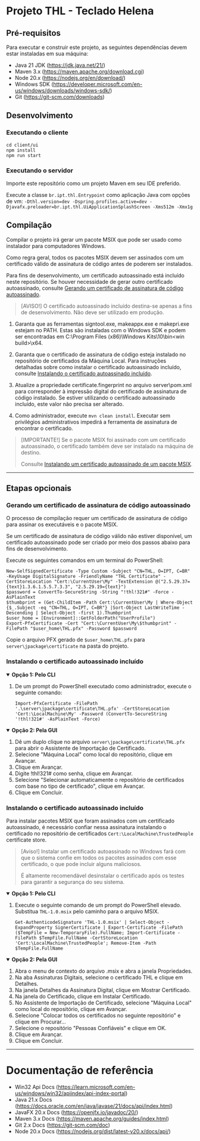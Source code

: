 # Projeto THL - Teclado Helena

## Pré-requisitos
Para executar e construir este projeto, as seguintes dependências devem estar instaladas em sua máquina:
* Java 21 JDK (https://jdk.java.net/21/)
* Maven 3.x (https://maven.apache.org/download.cgi)
* Node 20.x (https://nodejs.org/en/download/)
* Windows SDK (https://developer.microsoft.com/en-us/windows/downloads/windows-sdk/)
* Git (https://git-scm.com/downloads)

## Desenvolvimento
### Executando o cliente
```
cd client/ui
npm install
npm run start
```

### Executando o servidor
Importe este repositório como um projeto Maven em seu IDE preferido.

Execute a classe ```br.ipt.thl.Entrypoint``` como aplicação Java com opções de vm:
```-Dthl.version=dev -Dspring.profiles.active=dev -Djavafx.preloader=br.ipt.thl.UiApplicationSplashScreen -Xms512m -Xmx1g```

## Compilação
Compilar o projeto irá gerar um pacote MSIX que pode ser usado como instalador para computadores Windows.

Como regra geral, todos os pacotes MSIX devem ser assinados com um certificado válido de assinatura de código antes de poderem ser instalados.

Para fins de desenvolvimento, um certificado autoassinado está incluído neste repositório.
Se houver necessidade de gerar outro certificado autoassinado, consulte [Gerando um certificado de assinatura de código autoassinado](#Gerando-um-certificado-de-assinatura-de-código-autoassinado).

> [AVISO!]
> O certificado autoassinado incluído destina-se apenas a fins de desenvolvimento. Não deve ser utilizado em produção.

1. Garanta que as ferramentas signtool.exe, makeappx.exe e makepri.exe estejam no PATH.
Estas são instaladas com o Windows SDK e podem ser encontradas em C:\Program Files (x86)\Windows Kits\10\bin\<win build>\x64.

2. Garanta que o certificado de assinatura de código esteja instalado no repositório de certificados da Máquina Local.
Para instruções detalhadas sobre como instalar o certificado autoassinado incluído, consulte [Instalando o certificado autoassinado incluído](#Instalando-o-certificado-autoassinado-incluído). 

3. Atualize a propriedade certificate.fingerprint no arquivo server\pom.xml para corresponder à impressão digital do certificado de assinatura de código instalado.
Se estiver utilizando o certificado autoassinado incluído, este valor não precisa ser alterado.

4. Como administrador, execute ```mvn clean install```. Executar sem privilégios administrativos impedirá a ferramenta de assinatura de encontrar o certificado.

> [IMPORTANTE!]
> Se o pacote MSIX foi assinado com um certificado autoassinado, o certificado também deve ser instalado na máquina de destino.
>
> Consulte [Instalando um certificado autoassinado de um pacote MSIX](#Instalando-um-certificado-autoassinado-de-um-pacote-MSIX).

***

## Etapas opcionais

### Gerando um certificado de assinatura de código autoassinado

O processo de compilação requer um certificado de assinatura de código para assinar os executáveis e o pacote MSIX.

Se um certificado de assinatura de código válido não estiver disponível, um certificado autoassinado pode ser criado por meio dos passos abaixo para fins de desenvolvimento.

Execute os seguintes comandos em um terminal do PowerShell:

```
New-SelfSignedCertificate -Type Custom -Subject "CN=THL, O=IPT, C=BR" -KeyUsage DigitalSignature -FriendlyName "THL Certificate" -CertStoreLocation "Cert:\CurrentUser\My" -TextExtension @("2.5.29.37={text}1.3.6.1.5.5.7.3.3", "2.5.29.19={text}")
$password = ConvertTo-SecureString -String "!thl!321#" -Force -AsPlainText
$thumbprint = (Get-ChildItem -Path Cert:\CurrentUser\My | Where-Object {$_.Subject -eq "CN=THL, O=IPT, C=BR"} |Sort-Object LastWriteTime -Descending | Select-Object -first 1).Thumbprint
$user_home = [Environment]::GetFolderPath("UserProfile")
Export-PfxCertificate -Cert "Cert:\CurrentUser\My\$thumbprint" -FilePath "$user_home\THL.pfx" -Password $password
```

Copie o arquivo PFX gerado de `$user_home\THL.pfx` para  `server\jpackage\certificate` na pasta do projeto.

### Instalando o certificado autoassinado incluído

<details open>
<summary><b>Opção 1: Pelo CLI</b></summary>

1. De um prompt do PowerShell executado como administrador, execute o seguinte comando:
   ```
   Import-PfxCertificate -FilePath '.\server\jpackage\certificate\THL.pfx' -CertStoreLocation 'Cert:\LocalMachine\My' -Password (ConvertTo-SecureString '!thl!321#' -AsPlainText -Force)
   ```
</details>

<details open>
<summary><b>Opção 2: Pela GUI</b></summary>

1. Dê um duplo clique no arquivo `server\jpackage\certificate\THL.pfx` para abrir o Assistente de Importação de Certificado.
2. Selecione "Máquina Local" como local do repositório, clique em Avançar.
3. Clique em Avançar.
4. Digite !thl!321# como senha, clique em Avançar.
5. Selecione "Selecionar automaticamente o repositório de certificados com base no tipo de certificado", clique em Avançar.
6. Clique em Concluir.

</details>

### Instalando o certificado autoassinado incluído

Para instalar pacotes MSIX que foram assinados com um certificado autoassinado, é necessário confiar nessa assinatura instalando o certificado no repositório de certificados ```Cert:\LocalMachine\TrustedPeople``` certificate store.

> [Aviso!]
> Instalar um certificado autoassinado no Windows fará com que o sistema confie em todos os pacotes assinados com esse certificado, o que pode incluir alguns maliciosos.
> 
> É altamente recomendável desinstalar o certificado após os testes para garantir a segurança do seu sistema.

<details open>
<summary><b>Opção 1: Pelo CLI</b></summary>

1. Execute o seguinte comando de um prompt do PowerShell elevado. Substitua ```THL-1.0.msix``` pelo caminho para o arquivo MSIX.
   ```
   Get-AuthenticodeSignature 'THL-1.0.msix' | Select-Object -ExpandProperty SignerCertificate | Export-Certificate -FilePath ($TempFile = New-TemporaryFile).FullName; Import-Certificate -FilePath $TempFile.FullName -CertStoreLocation 'Cert:\LocalMachine\TrustedPeople'; Remove-Item -Path $TempFile.FullName
   ```
</details>

<details open>
<summary><b>Opção 2: Pela GUI</b></summary>

1. Abra o menu de contexto do arquivo .msix e abra a janela Propriedades.
2. Na aba Assinaturas Digitais, selecione o certificado THL e clique em Detalhes.
3. Na janela Detalhes da Assinatura Digital, clique em Mostrar Certificado.
4. Na janela do Certificado, clique em Instalar Certificado.
5. No Assistente de Importação de Certificado, selecione "Máquina Local" como local do repositório, clique em Avançar.
6. Selecione "Colocar todos os certificados no seguinte repositório" e clique em Procurar...
7. Selecione o repositório "Pessoas Confiáveis" e clique em OK.
8. Clique em Avançar.
9. Clique em Concluir.

</details>

***

# Documentação de referência

* Win32 Api Docs      (https://learn.microsoft.com/en-us/windows/win32/apiindex/api-index-portal)
* Java 21.x Docs      (https://docs.oracle.com/en/java/javase/21/docs/api/index.html)
* JavaFX 20.x Docs    (https://openjfx.io/javadoc/20/)
* Maven 3.x Docs      (https://maven.apache.org/guides/index.html)
* Git 2.x Docs        (https://git-scm.com/doc)
* Node 20.x Docs      (https://nodejs.org/dist/latest-v20.x/docs/api/)
